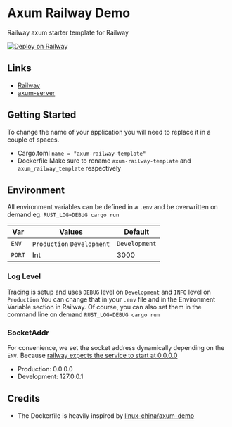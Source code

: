 # Axum Railway Demo

Railway axum starter template for Railway

[![Deploy on Railway](https://railway.app/button.svg)](https://railway.app/template/WOK8Vf?referralCode=qIV4GP)

## Links

- [Railway](https://railway.app/)
- [axum-server](https://crates.io/crates/axum-server)

## Getting Started

To change the name of your application you will need to replace it in a couple of spaces.

- Cargo.toml
  `name = "axum-railway-template"`
- Dockerfile
  Make sure to rename `axum-railway-template` and `axum_railway_template` respectively

## Environment

All environment variables can be defined in a `.env` and be overwritten on demand eg.
`RUST_LOG=DEBUG cargo run`

| Var    | Values                     | Default       |
| ------ | -------------------------- | ------------- |
| `ENV`  | `Production` `Development` | `Development` |
| `PORT` | Int                        | 3000          |

### Log Level

Tracing is setup and uses `DEBUG` level on `Development` and `INFO` level on `Production`
You can change that in your `.env` file and in the Environment Variable section in Railway.
Of course, you can also set them in the command line on demand `RUST_LOG=DEBUG cargo run`

### SocketAddr

For convenience, we set the socket address dynamically depending on the `ENV`.
Because [railway expects the service to start at 0.0.0.0](https://docs.railway.app/deploy/exposing-your-app)

- Production: 0.0.0.0
- Development: 127.0.0.1

## Credits

- The Dockerfile is heavily inspired by [linux-china/axum-demo](https://github.com/linux-china/axum-demo)
